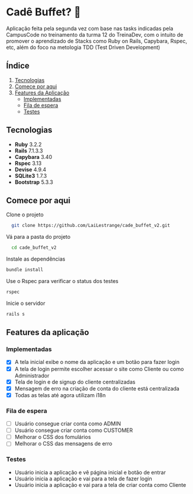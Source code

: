 
# Cadê Buffet? 🎉

Aplicação feita pela segunda vez com base nas tasks indicadas pela CampusCode no treinamento da turma 12 do TreinaDev, com o intuito de promover o aprendizado de Stacks como Ruby on Rails, Capybara, Rspec, etc, além do foco na metologia TDD (Test Driven Development)

## Índice

1. [Tecnologias](#tecnologias)
2. [Comece por aqui](#comece-por-aqui)
3. [Features da Aplicação](#features-da-aplicação)
    - [Implementadas](#implementadas)
    - [Fila de espera](#fila-de-espera)
    - [Testes](#testes)

## Tecnologias

- **Ruby** 3.2.2
- **Rails** 7.1.3.3
- **Capybara** 3.40
- **Rspec** 3.13
- **Devise** 4.9.4
- **SQLite3** 1.7.3
- **Bootstrap** 5.3.3

## Comece por aqui

Clone o projeto

~~~bash
  git clone https://github.com/LaiLestrange/cade_buffet_v2.git
~~~

Vá para a pasta do projeto

~~~bash
  cd cade_buffet_v2
~~~

Instale as dependências

~~~bash
bundle install
~~~

Use o Rspec para verificar o status dos testes

~~~bash
rspec
~~~

Inicie o servidor

~~~bash
rails s
~~~

## Features da aplicação

### Implementadas

- [x] A tela inicial exibe o nome da aplicação e um botão para fazer login
- [x] A tela de login permite escolher acessar o site como Cliente ou como Administrador
- [x] Tela de login e de signup do cliente centralizadas
- [x] Mensagem de erro na criação de conta do cliente está centralizada
- [x] Todas as telas até agora utilizam i18n

### Fila de espera

- [ ] Usuário consegue criar conta como ADMIN
- [ ] Usuário consegue criar conta como CUSTOMER
- [ ] Melhorar o CSS dos fomulários
- [ ] Melhorar o CSS das mensagens de erro

### Testes

- Usuário inicia a aplicação e vê página inicial e botão de entrar
- Usuário inicia a aplicação e vai para a tela de fazer login
- Usuário inicia a aplicação e vai para a tela de criar conta como Cliente
